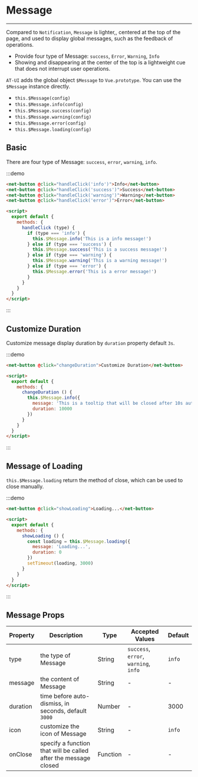 
# Message

----

Compared to `Notification`, `Message` is lighter,, centered at the top of the page, and used to display global messages, such as the feedback of operations.

- Provide four type of Message: `success`, `Error`, `Warning`, `Info`
- Showing and disappearing at the center of the top is a lightweight cue that does not interrupt user operations.

`AT-UI` adds the global object `$Message` to `Vue.prototype`. You can use the `$Message` instance directly.

- `this.$Message(config)`
- `this.$Message.info(config)`
- `this.$Message.success(config)`
- `this.$Message.warning(config)`
- `this.$Message.error(config)`
- `this.$Message.loading(config)`

## Basic

There are four type of Message: `success`, `error`, `warning`, `info`.

:::demo
```html
<net-button @click="handleClick('info')">Info</net-button>
<net-button @click="handleClick('success')">Success</net-button>
<net-button @click="handleClick('warning')">Warning</net-button>
<net-button @click="handleClick('error')">Error</net-button>

<script>
  export default {
    methods: {
      handleClick (type) {
        if (type === 'info') {
          this.$Message.info('This is a info message!')
        } else if (type === 'success') {
          this.$Message.success('This is a success message!')
        } else if (type === 'warning') {
          this.$Message.warning('This is a warning message!')
        } else if (type === 'error') {
          this.$Message.error('This is a error message!')
        }
      }
    }
  }
</script>
```
:::

## Customize Duration

Customize message display duration by `duration` property default `3s`.

:::demo
```html
<net-button @click="changeDuration">Customize Duration</net-button>

<script>
  export default {
    methods: {
      changeDuration () {
        this.$Message.info({
          message: 'This is a tooltip that will be closed after 10s automatically.',
          duration: 10000
        })
      }
    }
  }
</script>
```
:::

## Message of Loading

`this.$Message.loading` return the method of close, which can be used to close manually.

:::demo
```html
<net-button @click="showLoading">Loading...</net-button>

<script>
  export default {
    methods: {
      showLoading () {
        const loading = this.$Message.loading({
          message: 'Loading...',
          duration: 0
        })
        setTimeout(loading, 3000)
      }
    }
  }
</script>
```
:::

## Message Props

| Property      | Description          | Type      | Accepted Values                           | Default  |
|---------- |-------------- |---------- |--------------------------------  |-------- |
| type | the type of Message | String | `success`, `error`, `warning`, `info` | `info` |
| message | the content of Message | String | - | - |
| duration | time before auto-dismiss, in seconds, default `3000` | Number | - | 3000 |
| icon | customize the icon of Message | String | - | `info` |
| onClose | specify a function that will be called after the message closed | Function | - | - |

<script>
  export default {
    methods: {
      handleClick (type) {
        if (type === 'info') {
          this.$Message.info('This is a info message!')
        } else if (type === 'success') {
          this.$Message.success('This is a success message!')
        } else if (type === 'warning') {
          this.$Message.warning('This is a warning message!')
        } else if (type === 'error') {
          this.$Message.error('This is a error message!')
        }
      },
      changeDuration () {
        this.$Message.info({
          message: 'This is a tooltip that will be closed after 10s automatically.',
          duration: 10000
        })
      },
      showLoading () {
        const loading = this.$Message.loading({
          message: 'Loading...',
          duration: 0
        })
        setTimeout(loading, 3000)
      }
    }
  }
</script>


